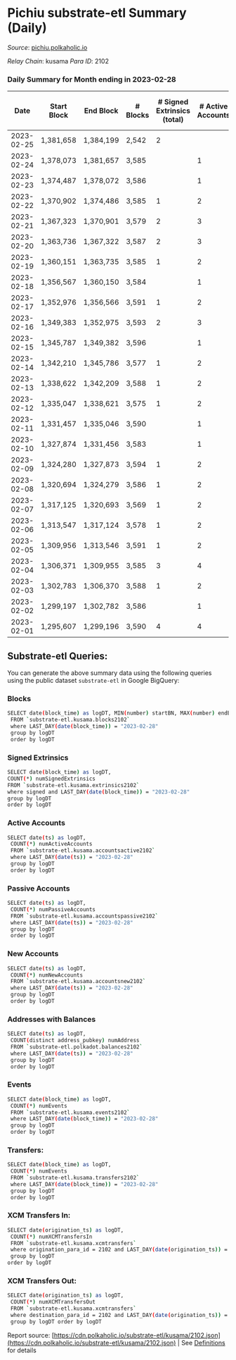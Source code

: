 # Pichiu substrate-etl Summary (Daily)

_Source_: [pichiu.polkaholic.io](https://pichiu.polkaholic.io)

*Relay Chain*: kusama
*Para ID*: 2102



### Daily Summary for Month ending in 2023-02-28


| Date | Start Block | End Block | # Blocks | # Signed Extrinsics (total) | # Active Accounts | # Passive | # New | # Addresses with Balances | # Events | # Transfers | # XCM Transfers In | # XCM Transfers Out | Issues | 
| ---- | ----------- | --------- | -------- | --------------------------- | ----------------- | --------- | ----- | ------------------------- | -------- | ----------- | ------------------ | ------------------- | ------ |
| 2023-02-25 | 1,381,658 | 1,384,199 | 2,542 | 2 |  |  |  |  | 5,095 | 1  |   |   |  |
| 2023-02-24 | 1,378,073 | 1,381,657 | 3,585 |  | 1 |  |  | 1,149 | 7,172 |   |   |   |  |
| 2023-02-23 | 1,374,487 | 1,378,072 | 3,586 |  | 1 |  |  | 1,149 | 7,174 |   |   |   |  |
| 2023-02-22 | 1,370,902 | 1,374,486 | 3,585 | 1 | 2 |  |  | 1,149 | 7,176 |   |   |   |  |
| 2023-02-21 | 1,367,323 | 1,370,901 | 3,579 | 2 | 3 |  |  | 1,149 | 7,168 |   |   |   |  |
| 2023-02-20 | 1,363,736 | 1,367,322 | 3,587 | 2 | 3 | 1 | 1 | 1,149 | 7,186 | 1  |   |   |  |
| 2023-02-19 | 1,360,151 | 1,363,735 | 3,585 | 1 | 2 |  |  | 1,148 | 7,178 |   |   |   |  |
| 2023-02-18 | 1,356,567 | 1,360,150 | 3,584 |  | 1 |  |  | 1,148 | 7,170 |   |   |   |  |
| 2023-02-17 | 1,352,976 | 1,356,566 | 3,591 | 1 | 2 |  |  | 1,148 | 7,188 |   |   |   |  |
| 2023-02-16 | 1,349,383 | 1,352,975 | 3,593 | 2 | 3 |  |  | 1,148 | 7,196 |   |   |   |  |
| 2023-02-15 | 1,345,787 | 1,349,382 | 3,596 |  | 1 |  |  | 1,148 | 7,194 |   |   |   |  |
| 2023-02-14 | 1,342,210 | 1,345,786 | 3,577 | 1 | 2 |  |  | 1,148 | 7,160 |   |   |   |  |
| 2023-02-13 | 1,338,622 | 1,342,209 | 3,588 | 1 | 2 |  |  | 1,148 | 7,182 |   |   |   |  |
| 2023-02-12 | 1,335,047 | 1,338,621 | 3,575 | 1 | 2 |  |  | 1,148 | 7,156 |   |   |   |  |
| 2023-02-11 | 1,331,457 | 1,335,046 | 3,590 |  | 1 |  |  | 1,148 | 7,182 |   |   |   |  |
| 2023-02-10 | 1,327,874 | 1,331,456 | 3,583 |  | 1 |  |  | 1,148 | 7,168 |   |   |   |  |
| 2023-02-09 | 1,324,280 | 1,327,873 | 3,594 | 1 | 2 |  |  | 1,148 | 7,194 |   |   |   |  |
| 2023-02-08 | 1,320,694 | 1,324,279 | 3,586 | 1 | 2 |  |  | 1,148 | 7,178 |   |   |   |  |
| 2023-02-07 | 1,317,125 | 1,320,693 | 3,569 | 1 | 2 |  |  | 1,148 | 7,144 |   |   |   |  |
| 2023-02-06 | 1,313,547 | 1,317,124 | 3,578 | 1 | 2 |  |  | 1,148 | 7,162 |   |   |   |  |
| 2023-02-05 | 1,309,956 | 1,313,546 | 3,591 | 1 | 2 |  |  | 1,148 | 7,190 |   |   |   |  |
| 2023-02-04 | 1,306,371 | 1,309,955 | 3,585 | 3 | 4 |  |  | 1,148 | 7,184 |   |   |   |  |
| 2023-02-03 | 1,302,783 | 1,306,370 | 3,588 | 1 | 2 |  |  | 1,148 | 7,182 |   |   |   |  |
| 2023-02-02 | 1,299,197 | 1,302,782 | 3,586 |  | 1 |  |  | 1,148 | 7,174 |   |   |   |  |
| 2023-02-01 | 1,295,607 | 1,299,196 | 3,590 | 4 | 4 |  |  | 1,148 | 7,198 |   |   |   |  |

## Substrate-etl Queries:
You can generate the above summary data using the following queries using the public dataset `substrate-etl` in Google BigQuery:

### Blocks
```bash
SELECT date(block_time) as logDT, MIN(number) startBN, MAX(number) endBN, COUNT(*) numBlocks 
 FROM `substrate-etl.kusama.blocks2102`  
 where LAST_DAY(date(block_time)) = "2023-02-28" 
 group by logDT 
 order by logDT
```

### Signed Extrinsics
```bash
SELECT date(block_time) as logDT, 
COUNT(*) numSignedExtrinsics 
FROM `substrate-etl.kusama.extrinsics2102`  
where signed and LAST_DAY(date(block_time)) = "2023-02-28" 
group by logDT 
order by logDT
```

### Active Accounts
```bash
SELECT date(ts) as logDT, 
 COUNT(*) numActiveAccounts 
 FROM `substrate-etl.kusama.accountsactive2102` 
 where LAST_DAY(date(ts)) = "2023-02-28" 
 group by logDT 
 order by logDT
```

### Passive Accounts
```bash
SELECT date(ts) as logDT, 
 COUNT(*) numPassiveAccounts 
 FROM `substrate-etl.kusama.accountspassive2102` 
 where LAST_DAY(date(ts)) = "2023-02-28" 
 group by logDT 
 order by logDT
```

### New Accounts
```bash
SELECT date(ts) as logDT, 
 COUNT(*) numNewAccounts 
 FROM `substrate-etl.kusama.accountsnew2102` 
 where LAST_DAY(date(ts)) = "2023-02-28" 
 group by logDT
 order by logDT
```

### Addresses with Balances
```bash
SELECT date(ts) as logDT,
 COUNT(distinct address_pubkey) numAddress 
 FROM `substrate-etl.polkadot.balances2102` 
 where LAST_DAY(date(ts)) = "2023-02-28" 
 group by logDT 
 order by logDT
```

### Events
```bash
SELECT date(block_time) as logDT, 
 COUNT(*) numEvents 
 FROM `substrate-etl.kusama.events2102` 
 where LAST_DAY(date(block_time)) = "2023-02-28" 
 group by logDT 
 order by logDT
```

### Transfers:
```bash
SELECT date(block_time) as logDT, 
 COUNT(*) numEvents 
 FROM `substrate-etl.kusama.transfers2102` 
 where LAST_DAY(date(block_time)) = "2023-02-28" 
 group by logDT 
 order by logDT
```

### XCM Transfers In:
```bash
SELECT date(origination_ts) as logDT, 
 COUNT(*) numXCMTransfersIn 
 FROM `substrate-etl.kusama.xcmtransfers` 
 where origination_para_id = 2102 and LAST_DAY(date(origination_ts)) = "2023-02-28" 
 group by logDT 
order by logDT
```

### XCM Transfers Out:
```bash
SELECT date(origination_ts) as logDT, 
 COUNT(*) numXCMTransfersOut 
 FROM `substrate-etl.kusama.xcmtransfers` 
 where destination_para_id = 2102 and LAST_DAY(date(origination_ts)) = "2023-02-28" 
 group by logDT order by logDT
```


Report source: [https://cdn.polkaholic.io/substrate-etl/kusama/2102.json](https://cdn.polkaholic.io/substrate-etl/kusama/2102.json) | See [Definitions](/DEFINITIONS.md) for details
